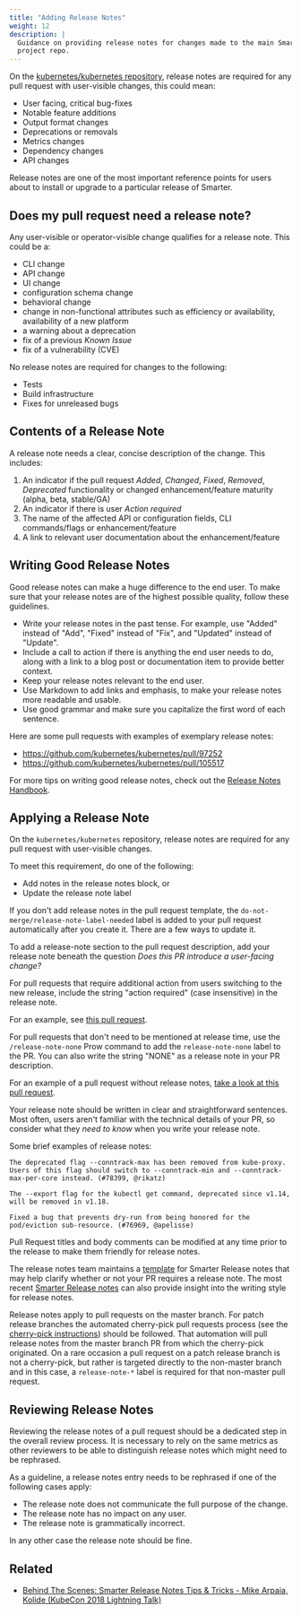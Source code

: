 ```yaml
---
title: "Adding Release Notes"
weight: 12
description: |
  Guidance on providing release notes for changes made to the main Smarter
  project repo.
---
```


On the [kubernetes/kubernetes repository][kubernetes-repository], release notes
are required for any pull request with user-visible changes, this could mean:

- User facing, critical bug-fixes
- Notable feature additions
- Output format changes
- Deprecations or removals
- Metrics changes
- Dependency changes
- API changes

Release notes are one of the most important reference points for users about to
install or upgrade to a particular release of Smarter.

## Does my pull request need a release note?

Any user-visible or operator-visible change qualifies for a release note. This
could be a:

- CLI change
- API change
- UI change
- configuration schema change
- behavioral change
- change in non-functional attributes such as efficiency or availability,
  availability of a new platform
- a warning about a deprecation
- fix of a previous _Known Issue_
- fix of a vulnerability (CVE)

No release notes are required for changes to the following:

- Tests
- Build infrastructure
- Fixes for unreleased bugs

## Contents of a Release Note

A release note needs a clear, concise description of the change. This includes:

1. An indicator if the pull request _Added_, _Changed_, _Fixed_, _Removed_,
   _Deprecated_ functionality or changed enhancement/feature maturity (alpha,
   beta, stable/GA)
2. An indicator if there is user _Action required_
3. The name of the affected API or configuration fields, CLI commands/flags or
   enhancement/feature
4. A link to relevant user documentation about the enhancement/feature

## Writing Good Release Notes

Good release notes can make a huge difference to the end user. To make sure that
your release notes are of the highest possible quality, follow these guidelines.

- Write your release notes in the past tense. For example, use "Added" instead
  of "Add", "Fixed" instead of "Fix", and "Updated" instead of "Update".
- Include a call to action if there is anything the end user needs to do, along
  with a link to a blog post or documentation item to provide better context.
- Keep your release notes relevant to the end user.
- Use Markdown to add links and emphasis, to make your release notes more
  readable and usable.
- Use good grammar and make sure you capitalize the first word of each
  sentence. 

Here are some pull requests with examples of exemplary release notes:
- https://github.com/kubernetes/kubernetes/pull/97252
- https://github.com/kubernetes/kubernetes/pull/105517

For more tips on writing good release notes, check out the [Release Notes Handbook].

## Applying a Release Note

On the `kubernetes/kubernetes` repository, release notes are required for any pull
request with user-visible changes.

To meet this requirement, do one of the following:
- Add notes in the release notes block, or
- Update the release note label

If you don't add release notes in the pull request template, the
`do-not-merge/release-note-label-needed` label is added to your pull request
automatically after you create it. There are a few ways to update it.

To add a release-note section to the pull request description, add your release
note beneath the question *Does this PR introduce a user-facing change?*

For pull requests that require additional action from users switching to the new
release, include the string "action required" (case insensitive) in the release
note.

For an example, see [this pull request](https://github.com/kubernetes/kubernetes/pull/107207).

For pull requests that don't need to be mentioned at release time, use the
`/release-note-none` Prow command to add the `release-note-none` label to the
PR. You can also write the string "NONE" as a release note in your PR
description.

For an example of a pull request without release notes, 
[take a look at this pull request](https://github.com/kubernetes/kubernetes/pull/107910).

Your release note should be written in clear and straightforward sentences. Most
often, users aren't familiar with the technical details of your PR, so consider
what they _need to know_ when you write your release note.

Some brief examples of release notes:

```
The deprecated flag --conntrack-max has been removed from kube-proxy. Users of this flag should switch to --conntrack-min and --conntrack-max-per-core instead. (#78399, @rikatz)

The --export flag for the kubectl get command, deprecated since v1.14, will be removed in v1.18.

Fixed a bug that prevents dry-run from being honored for the pod/eviction sub-resource. (#76969, @apelisse)
```

Pull Request titles and body comments can be modified at any time prior to the
release to make them friendly for release notes.

The release notes team maintains a
[template](https://github.com/kubernetes/sig-release/blob/master/release-team/role-handbooks/release-notes/relnotes-template.md)
for Smarter Release notes that may help clarify whether or not your PR
requires a release note. The most recent 
[Smarter Release notes](https://kubernetes.io/docs/setup/release/notes/) can
also provide insight into the writing style for release notes.

Release notes apply to pull requests on the master branch. For patch release
branches the automated cherry-pick pull requests process (see the 
[cherry-pick instructions](/contributors/devel/sig-release/cherry-picks.md))
should be followed.  That automation will pull release notes from the master
branch PR from which the cherry-pick originated. On a rare occasion a pull
request on a patch release branch is not a cherry-pick, but rather is targeted
directly to the non-master branch and in this case, a `release-note-*` label is
required for that non-master pull request.

## Reviewing Release Notes

Reviewing the release notes of a pull request should be a dedicated step in the
overall review process. It is necessary to rely on the same metrics as other
reviewers to be able to distinguish release notes which might need to be
rephrased.

As a guideline, a release notes entry needs to be rephrased if one of the
following cases apply:

- The release note does not communicate the full purpose of the change.
- The release note has no impact on any user.
- The release note is grammatically incorrect.

In any other case the release note should be fine.

## Related

* [Behind The Scenes: Smarter Release Notes Tips & Tricks - Mike Arpaia, Kolide (KubeCon 2018 Lightning Talk)](https://www.youtube.com/watch?v=n62oPohOyYs)

[kubernetes-repository]: https://git.k8s.io/kubernetes/
[Release Notes Handbook]: https://github.com/kubernetes/sig-release/tree/master/release-team/role-handbooks/docs

